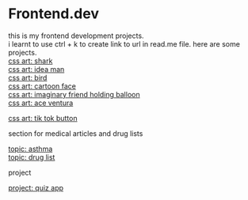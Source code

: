 # Frontend.dev
this is my frontend development projects.
<br>
i learnt to use ctrl + k to create link to url in read.me file. here are some projects.
<br>
[css art: shark](https://kenzy1093.github.io/Frontend.dev/css-art/css%20shark/shark.html)
<br>
[css art: idea man](https://kenzy1093.github.io/Frontend.dev/css-art/man_with_idea/idea.html)
<br>
[css art: bird](https://kenzy1093.github.io/Frontend.dev/css-art/bird/bird.html)
<br>
[css art: cartoon face](https://kenzy1093.github.io/Frontend.dev/css-art/cartoon%20face/face.html)
<br>
[css art: imaginary friend holding balloon](https://kenzy1093.github.io/Frontend.dev/css-art/imaginary%20friend%20holding%20balloon/)
<br>
[css art: ace ventura](https://kenzy1093.github.io/Frontend.dev/css-art/ace%20ventura/)

[css art: tik tok button](https://kenzy1093.github.io/Frontend.dev/css-art/tik%20tok%20button/button.html)

section for medical articles and drug lists

[topic: asthma](https://kenzy1093.github.io/Frontend.dev/medical%20articles/asthma/asthma.html)
<br>
[topic: drug list](https://kenzy1093.github.io/Frontend.dev/medical%20articles/druglist/druglist.html)


project

[project: quiz app](https://kenzy1093.github.io/Frontend.dev/quiz%20app/index.html)
